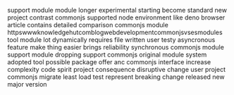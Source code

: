 support module module longer experimental starting become standard new project contrast commonjs supported node environment like deno browser article contains detailed comparison commonjs module httpswwwknowledgehutcomblogwebdevelopmentcommonjsvsesmodules tool module lot dynamically requires file written user testy asyncronous feature make thing easier brings reliability synchronous commonjs module support module dropping support commonjs original module system adopted tool possible package offer anc commonjs interface increase complexity code spirit project consequence disruptive change user project commonjs migrate least load test represent breaking change released new major version